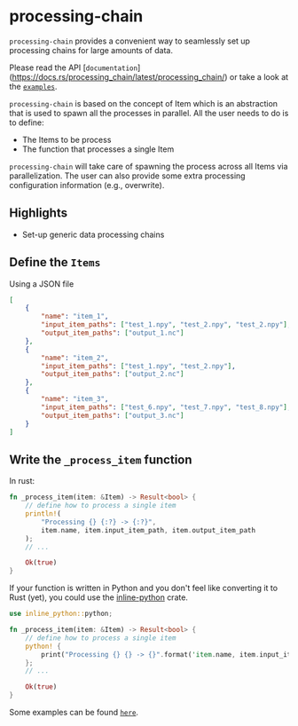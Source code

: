 # processing-chain

`processing-chain` provides a convenient way to seamlessly set up processing
chains for large amounts of data.

Please read the API [`documentation`] (https://docs.rs/processing_chain/latest/processing_chain/)
or take a look at the [`examples`](https://github.com/giorgiosavastano/process/tree/main/examples).

`processing-chain` is based on the concept of Item which is an abstraction that is used to spawn all the processes in parallel. All the user needs to do is to define:

- The Items to be process
- The function that processes a single Item

`processing-chain` will take care of spawning the process across all Items via parallelization.
The user can also provide some extra processing configuration information (e.g., overwrite).

## Highlights

- Set-up generic data processing chains

## Define the `Items`

Using a JSON file
```json
[
    {
        "name": "item_1",
        "input_item_paths": ["test_1.npy", "test_2.npy", "test_2.npy"],
        "output_item_paths": ["output_1.nc"]
    },
    {
        "name": "item_2",
        "input_item_paths": ["test_1.npy", "test_2.npy"],
        "output_item_paths": ["output_2.nc"]
    },
    {
        "name": "item_3",
        "input_item_paths": ["test_6.npy", "test_7.npy", "test_8.npy"],
        "output_item_paths": ["output_3.nc"]
    }
]
```

## Write the `_process_item` function

In rust:
```rust
fn _process_item(item: &Item) -> Result<bool> {
    // define how to process a single item
    println!(
        "Processing {} {:?} -> {:?}",
        item.name, item.input_item_path, item.output_item_path
    );
    // ...

    Ok(true)
}
```
If your function is written in Python and you don't feel like converting it to Rust (yet), you could use the [inline-python](https://crates.io/crates/inline-python) crate.
```rust
use inline_python::python;

fn _process_item(item: &Item) -> Result<bool> {
    // define how to process a single item
    python! {
        print("Processing {} {} -> {}".format('item.name, item.input_item_path, item.output_item_path))
	};
    // ...

    Ok(true)
}
```
Some examples can be found [`here`](https://github.com/giorgiosavastano/process/blob/main/examples).
